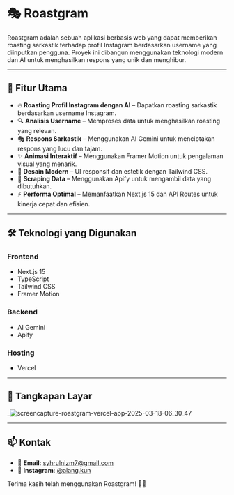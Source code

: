 # 🎭 Roastgram

Roastgram adalah sebuah aplikasi berbasis web yang dapat memberikan roasting sarkastik terhadap profil Instagram berdasarkan username yang diinputkan pengguna. Proyek ini dibangun menggunakan teknologi modern dan AI untuk menghasilkan respons yang unik dan menghibur.

---

## 🚀 Fitur Utama

- 🔥 **Roasting Profil Instagram dengan AI** – Dapatkan roasting sarkastik berdasarkan username Instagram.
- 🔍 **Analisis Username** – Memproses data untuk menghasilkan roasting yang relevan.
- 🎭 **Respons Sarkastik** – Menggunakan AI Gemini untuk menciptakan respons yang lucu dan tajam.
- ✨ **Animasi Interaktif** – Menggunakan Framer Motion untuk pengalaman visual yang menarik.
- 🎨 **Desain Modern** – UI responsif dan estetik dengan Tailwind CSS.
- 🔗 **Scraping Data** – Menggunakan Apify untuk mengambil data yang dibutuhkan.
- ⚡ **Performa Optimal** – Memanfaatkan Next.js 15 dan API Routes untuk kinerja cepat dan efisien.

---

## 🛠️ Teknologi yang Digunakan

### **Frontend**

- Next.js 15
- TypeScript
- Tailwind CSS
- Framer Motion

### **Backend**

- AI Gemini
- Apify

### **Hosting**

- Vercel

---

## 📸 Tangkapan Layar

\_![screencapture-roastgram-vercel-app-2025-03-18-06_30_47](https://github.com/user-attachments/assets/95f49008-64ea-4b7c-8a0a-b96152113d04)


---

## 📫 Kontak

- 📧 **Email**: syhrulnizm7@gmail.com
- 📸 **Instagram**: [@alang.kun](https://instagram.com/alang.kun)

Terima kasih telah menggunakan Roastgram! 🚀🔥
